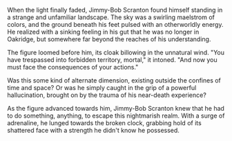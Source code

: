 When the light finally faded, Jimmy-Bob Scranton found himself standing in a strange and unfamiliar landscape. The sky was a swirling maelstrom of colors, and the ground beneath his feet pulsed with an otherworldly energy. He realized with a sinking feeling in his gut that he was no longer in Oakridge, but somewhere far beyond the reaches of his understanding.

The figure loomed before him, its cloak billowing in the unnatural wind. "You have trespassed into forbidden territory, mortal," it intoned. "And now you must face the consequences of your actions."

 Was this some kind of alternate dimension, existing outside the confines of time and space? Or was he simply caught in the grip of a powerful hallucination, brought on by the trauma of his near-death experience?

As the figure advanced towards him, Jimmy-Bob Scranton knew that he had to do something, anything, to escape this nightmarish realm. With a surge of adrenaline, he lunged towards the broken clock, grabbing hold of its shattered face with a strength he didn't know he possessed.